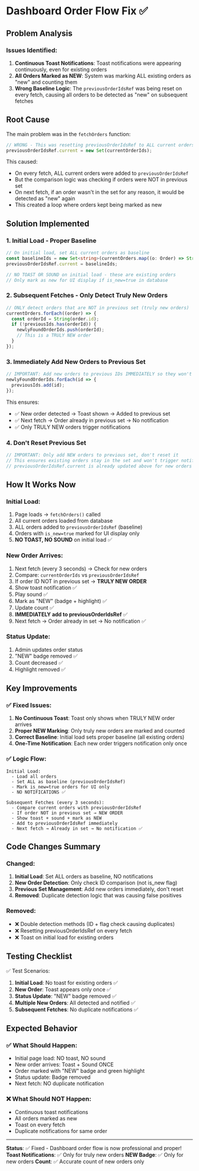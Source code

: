 # Dashboard Order Flow Fix ✅

## Problem Analysis

### Issues Identified:
1. **Continuous Toast Notifications**: Toast notifications were appearing continuously, even for existing orders
2. **All Orders Marked as NEW**: System was marking ALL existing orders as "new" and counting them
3. **Wrong Baseline Logic**: The `previousOrderIdsRef` was being reset on every fetch, causing all orders to be detected as "new" on subsequent fetches

## Root Cause

The main problem was in the `fetchOrders` function:

```typescript
// WRONG - This was resetting previousOrderIdsRef to ALL current orders
previousOrderIdsRef.current = new Set(currentOrderIds);
```

This caused:
- On every fetch, ALL current orders were added to `previousOrderIdsRef`
- But the comparison logic was checking if orders were NOT in previous set
- On next fetch, if an order wasn't in the set for any reason, it would be detected as "new" again
- This created a loop where orders kept being marked as new

## Solution Implemented

### 1. **Initial Load - Proper Baseline**
```typescript
// On initial load, set ALL current orders as baseline
const baselineIds = new Set<string>(currentOrders.map((o: Order) => String(o.id)));
previousOrderIdsRef.current = baselineIds;

// NO TOAST OR SOUND on initial load - these are existing orders
// Only mark as new for UI display if is_new=true in database
```

### 2. **Subsequent Fetches - Only Detect Truly New Orders**
```typescript
// ONLY detect orders that are NOT in previous set (truly new orders)
currentOrders.forEach((order) => {
  const orderId = String(order.id);
  if (!previousIds.has(orderId)) {
    newlyFoundOrderIds.push(orderId);
    // This is a TRULY NEW order
  }
});
```

### 3. **Immediately Add New Orders to Previous Set**
```typescript
// IMPORTANT: Add new orders to previous IDs IMMEDIATELY so they won't be detected again
newlyFoundOrderIds.forEach(id => {
  previousIds.add(id);
});
```

This ensures:
- ✅ New order detected → Toast shown → Added to previous set
- ✅ Next fetch → Order already in previous set → No notification
- ✅ Only TRULY NEW orders trigger notifications

### 4. **Don't Reset Previous Set**
```typescript
// IMPORTANT: Only add NEW orders to previous set, don't reset it
// This ensures existing orders stay in the set and won't trigger notifications again
// previousOrderIdsRef.current is already updated above for new orders
```

## How It Works Now

### Initial Load:
1. Page loads → `fetchOrders()` called
2. All current orders loaded from database
3. ALL orders added to `previousOrderIdsRef` (baseline)
4. Orders with `is_new=true` marked for UI display only
5. **NO TOAST, NO SOUND** on initial load ✅

### New Order Arrives:
1. Next fetch (every 3 seconds) → Check for new orders
2. Compare: `currentOrderIds` vs `previousOrderIdsRef`
3. If order ID NOT in previous set → **TRULY NEW ORDER**
4. Show toast notification ✅
5. Play sound ✅
6. Mark as "NEW" (badge + highlight) ✅
7. Update count ✅
8. **IMMEDIATELY add to previousOrderIdsRef** ✅
9. Next fetch → Order already in set → No notification ✅

### Status Update:
1. Admin updates order status
2. "NEW" badge removed ✅
3. Count decreased ✅
4. Highlight removed ✅

## Key Improvements

### ✅ Fixed Issues:
1. **No Continuous Toast**: Toast only shows when TRULY NEW order arrives
2. **Proper NEW Marking**: Only truly new orders are marked and counted
3. **Correct Baseline**: Initial load sets proper baseline (all existing orders)
4. **One-Time Notification**: Each new order triggers notification only once

### ✅ Logic Flow:
```
Initial Load:
  - Load all orders
  - Set ALL as baseline (previousOrderIdsRef)
  - Mark is_new=true orders for UI only
  - NO NOTIFICATIONS ✅

Subsequent Fetches (every 3 seconds):
  - Compare current orders with previousOrderIdsRef
  - If order NOT in previous set → NEW ORDER
  - Show toast + sound + mark as NEW
  - Add to previousOrderIdsRef immediately
  - Next fetch → Already in set → No notification ✅
```

## Code Changes Summary

### Changed:
1. **Initial Load**: Set ALL orders as baseline, NO notifications
2. **New Order Detection**: Only check ID comparison (not is_new flag)
3. **Previous Set Management**: Add new orders immediately, don't reset
4. **Removed**: Duplicate detection logic that was causing false positives

### Removed:
- ❌ Double detection methods (ID + flag check causing duplicates)
- ❌ Resetting previousOrderIdsRef on every fetch
- ❌ Toast on initial load for existing orders

## Testing Checklist

✅ Test Scenarios:
1. **Initial Load**: No toast for existing orders ✅
2. **New Order**: Toast appears only once ✅
3. **Status Update**: "NEW" badge removed ✅
4. **Multiple New Orders**: All detected and notified ✅
5. **Subsequent Fetches**: No duplicate notifications ✅

## Expected Behavior

### ✅ What Should Happen:
- Initial page load: NO toast, NO sound
- New order arrives: Toast + Sound ONCE
- Order marked with "NEW" badge and green highlight
- Status update: Badge removed
- Next fetch: NO duplicate notification

### ❌ What Should NOT Happen:
- Continuous toast notifications
- All orders marked as new
- Toast on every fetch
- Duplicate notifications for same order

---

**Status**: ✅ Fixed - Dashboard order flow is now professional and proper!
**Toast Notifications**: ✅ Only for truly new orders
**NEW Badge**: ✅ Only for new orders
**Count**: ✅ Accurate count of new orders only

